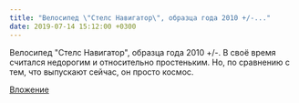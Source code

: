 ```yaml
---
title: "Велосипед \"Стелс Навигатор\", образца года 2010 +/-..."
date: 2019-07-14 15:12:00 +0300
---
```


Велосипед "Стелс Навигатор", образца года 2010 +/-. В своё время считался недорогим и относительно простеньким. Но, по сравнению с тем, что выпускают сейчас, он просто космос.

[Вложение](/assets/vk_photos/1/b0mZSFQzgyw.jpg)
